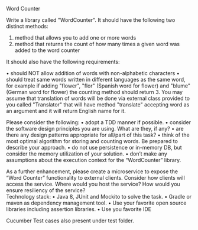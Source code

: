 Word Counter


Write a library called "WordCounter".  It should have the following two distinct methods:
1.	method that allows you to add one or more words
2.	method that returns the count of how many times a given word was added to the word counter

It should also have the following requirements:

•	should NOT allow addition of words with non-alphabetic characters
•	should treat same words written in different languages as the same word, for example if
adding "flower", "flor" (Spanish word for flower) and "blume" (German word for flower) the counting method should return 3.  You may assume that translation of words will be done via external class provided to you called "Translator" that will have method "translate" accepting word as an argument and it will return English name for it.

Please consider the following:
•	adopt a TDD manner if possible.
•	consider the software design principles you are using.  What are they, if any?
•	are there any design patterns appropriate for all/part of this task?
•	think of the most optimal algorithm for storing and counting words.  Be prepared to describe your approach.
•	do not use persistence or in-memory DB, but consider the memory utilization of your solution.
•	don’t make any assumptions about the execution context for the “WordCounter” library.

As a further enhancement, please create a microservice to expose the “Word Counter” functionality to external clients.  Consider how clients will access the service.  Where would you host the service?   How would you ensure resiliency of the service?  
Technology stack:
•	Java 8, JUnit and Mockito to solve the task.
•	Gradle or maven as dependency management tool.
•	Use your favorite open source libraries including assertion libraries.
•	Use you favorite IDE


Cucumber Test cases also present under test folder. 